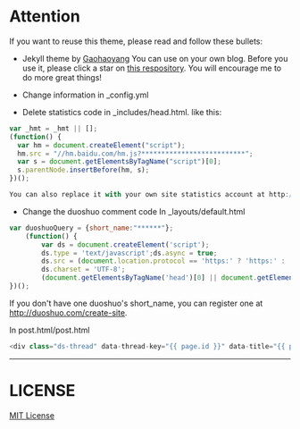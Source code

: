 # Attention
If you want to reuse this theme, please read and follow these bullets:
* Jekyll theme by [Gaohaoyang](https://github.com/Gaohaoyang/gaohaoyang.github.io)
You can use on your own blog. Before you use it, please click a star on [this respository](https://github.com/Gaohaoyang/gaohaoyang.github.io/). You will encourage me to do more great things!

* Change information in _config.yml
* Delete statistics code in _includes/head.html.
like this:
```javascript
var _hmt = _hmt || [];
(function() {
  var hm = document.createElement("script");
  hm.src = "//hm.baidu.com/hm.js?**************************";
  var s = document.getElementsByTagName("script")[0]; 
  s.parentNode.insertBefore(hm, s);
})();

You can also replace it with your own site statistics account at http://tongji.baidu.com/.
```

* Change the duoshuo comment code 
In _layouts/default.html
```javascript
var duoshuoQuery = {short_name:"******"};
    (function() {
        var ds = document.createElement('script');
        ds.type = 'text/javascript';ds.async = true;
        ds.src = (document.location.protocol == 'https:' ? 'https:' : 'http:') + '//static.duoshuo.com/embed.js';
        ds.charset = 'UTF-8';
        (document.getElementsByTagName('head')[0] || document.getElementsByTagName('body')[0]).appendChild(ds);
})(); 
```
If you don't have one duoshuo's short_name, you can register one at http://duoshuo.com/create-site.

In post.html/post.html
```javascript
<div class="ds-thread" data-thread-key="{{ page.id }}" data-title="{{ page.title }}" data-url="***.github.io{{ page.url }}"></div>
```
---

# LICENSE

[MIT License](https://github.com/Gaohaoyang/gaohaoyang.github.io/blob/master/LICENSE.md)



